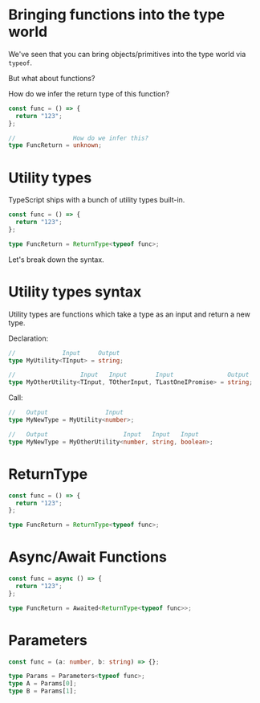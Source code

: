 <!--  -->

# Bringing functions into the type world

We've seen that you can bring objects/primitives into the type world via `typeof`.

But what about functions?

How do we infer the return type of this function?

```ts
const func = () => {
  return "123";
};

//                How do we infer this?
type FuncReturn = unknown;
```

<!--  -->

# Utility types

TypeScript ships with a bunch of utility types built-in.

```ts
const func = () => {
  return "123";
};

type FuncReturn = ReturnType<typeof func>;
```

Let's break down the syntax.

<!--  -->

# Utility types syntax

Utility types are functions which take a type as an input and return a new type.

Declaration:

```ts
//             Input     Output
type MyUtility<TInput> = string;

//                  Input   Input        Input               Output
type MyOtherUtility<TInput, TOtherInput, TLastOneIPromise> = string;
```

Call:

```ts
//   Output                Input
type MyNewType = MyUtility<number>;

//   Output                     Input   Input   Input
type MyNewType = MyOtherUtility<number, string, boolean>;
```

<!--  -->

# ReturnType

```ts
const func = () => {
  return "123";
};

type FuncReturn = ReturnType<typeof func>;
```

<!--  -->

# Async/Await Functions

```ts
const func = async () => {
  return "123";
};

type FuncReturn = Awaited<ReturnType<typeof func>>;
```

<!--  -->

# Parameters

```ts
const func = (a: number, b: string) => {};

type Params = Parameters<typeof func>;
type A = Params[0];
type B = Params[1];
```

